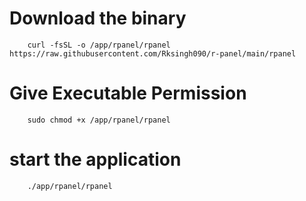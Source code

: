 # Download the binary 
```
    curl -fsSL -o /app/rpanel/rpanel https://raw.githubusercontent.com/Rksingh090/r-panel/main/rpanel
```

# Give Executable Permission 
```
    sudo chmod +x /app/rpanel/rpanel
```

# start the application
```
    ./app/rpanel/rpanel
```

